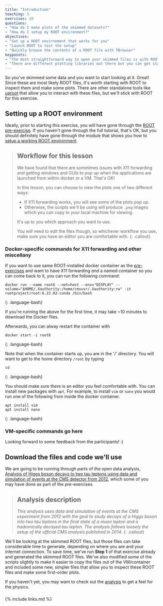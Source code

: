 ```yaml
---
title: "Introduction"
teaching: 5
exercises: 10
questions:
- "How do I make plots of the skimmed datasets?"
- "How do I setup my ROOT environment?"
objectives:
- "Set up a ROOT environment that works for you"
- "Launch ROOT to test the setup"
- "Quickly browse the contents of a ROOT file with TBrowser"
keypoints:
- "The most straightforward way to open your skimmed files is with ROOT"
- "There are different plotting libraries out there but you can get started pretty easily with ROOT"
---
```


So you've skimmed some data and you want to start looking at it. Great! Since
these are most likely ROOT files, it's worth starting with ROOT to inspect them 
and make some plots. There are other standalone tools like [uproot](https://github.com/scikit-hep/uproot)
that allow you to interact with these files, but we'll stick with ROOT for this exercise. 

## Setting up a ROOT environment

Ideally, prior to starting this exercise, you will have gone through 
the [ROOT pre-exercise](https://cms-opendata-workshop.github.io/workshop-lesson-root/).
If you haven't gone through the full tutorial, that's OK, but you should 
definitely have gone through the module that shows you how to 
[setup a working ROOT environment](https://cms-opendata-workshop.github.io/workshop-lesson-root/02-get-root/index.html).

> ## Workflow for this lesson
> We have found that there are sometimes issues with X11 forwarding and getting
> windows and GUIs to pop up when the applications are launched from within
> docker or a VM. That's OK! 
>
> In this lesson, you can choose to view the plots one of two different ways:
> * If X11 forwarding works, you will see some of the plots pop up. 
> * Otherwise, the scripts we'll be using will produce `.png` images which you can 
> copy to your local machine for viewing. 
> 
> It's up to you which approach you want to use. 
>
> You *will* need to edit the files though, so whichever workflow you use, make sure
> you have an editor you are comfortable with. 
{: .callout}

### Docker-specific commands for X11 forwarding and other miscellany

If you want to use same ROOT-installed docker container as the 
[pre-exercises](https://cms-opendata-workshop.github.io/workshop-lesson-root/) and want to have X11
forwarding *and* a named container so you can come back to it, you can run the following command:

~~~
docker run --name root6 --net=host --env="DISPLAY" --volume="$HOME/.Xauthority:/home/cmsusr/.Xauthority:rw" -it rootproject/root:6.22.02-conda /bin/bash
~~~
{: .language-bash}

If you're running the above for the first time, it may take ~10 minutes to download the Docker files. 

Afterwards, you can alway restart the container with 

~~~
docker start -i root6
~~~
{: .language-bash}

Note that when the container starts up, you are in the '/' directory. You will want to 
get to the home directory
`/root` by typing

~~~
cd
~~~
{: .language-bash}

You should make sure there is an editor you feel comfortable with. You can install
new packages with `apt`. For example, to install `vim` or `nano` you would run one of
the following from inside the docker container. 

~~~
apt install vim
apt install nano
~~~
{: .language-bash}


### VM-specific commands go here

Looking forward to some feedback from the participants! :)


## Download the files and code we'll use

We are going to be running through parts of the open data analysis,
[Analysis of Higgs boson decays to two tau leptons using data and simulation of events at the CMS detector from 2012](http://opendata.cern.ch/record/12350),
which some of you may have done as part of the pre-exercises. 

> ## Analysis description
> *This analysis uses data and simulation of events at the CMS experiment from 
> 2012 with the goal to study decays of a Higgs boson into two tau leptons 
> in the final state of a muon lepton and a hadronically decayed tau lepton. 
> The analysis follows loosely the setup of the official CMS analysis published in 2014.*
{: .callout}

We'll be looking at the skimmed ROOT files, but those files can take considerable time to 
generate, depending on where you are and your internet connection. To save time, we've run
**Step 1** of that exercise already and generated the skimmed ROOT files. We've also 
modified some of the scripts slightly to make it easier to copy the files out of the VM/container
and included some new, simpler files that allow you to inspect these ROOT files
and make some first-order plots. 

If you haven't yet, you may want to check out the [analysis](http://opendata.cern.ch/record/12350)
to get a feel for the physics. 

### 



{% include links.md %}

